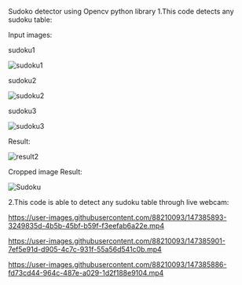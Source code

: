 Sudoko detector using Opencv python library 1.This code detects any sudoku table:

Input images:

sudoku1


![sudoku1](https://user-images.githubusercontent.com/88210093/147385864-aab1fd53-616f-475d-a114-62866e2f6b32.jpg)


sudoku2 


![sudoku2](https://user-images.githubusercontent.com/88210093/147385866-5ef096c2-ab29-4455-a174-0bf9f7e4a2fc.jpg)


sudoku3


![sudoku3](https://user-images.githubusercontent.com/88210093/147385870-f2356575-b14e-432c-acdf-d941e64b70fe.png)


Result:

![result2](https://user-images.githubusercontent.com/88210093/147385875-676adaf5-b00d-4ce6-887c-be262179b24d.jpg)



Cropped image Result:


![Sudoku](https://user-images.githubusercontent.com/88210093/147385878-9fa671ba-9cd8-4a6e-a897-e3fec418ffe0.jpg)



2.This code is able to detect any sudoku table through live webcam:



https://user-images.githubusercontent.com/88210093/147385893-3249835d-4b5b-45bf-b59f-f3eefab6a22e.mp4



https://user-images.githubusercontent.com/88210093/147385901-7ef5e91d-d905-4c7c-931f-55a56d541c0b.mp4



https://user-images.githubusercontent.com/88210093/147385886-fd73cd44-964c-487e-a029-1d2f188e9104.mp4


